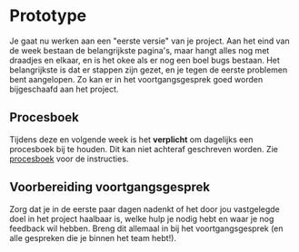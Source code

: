 # Prototype

Je gaat nu werken aan een "eerste versie" van je project. Aan het eind van de week bestaan de belangrijkste pagina's, maar hangt alles nog met draadjes en elkaar, en is het okee als er nog een boel bugs bestaan. Het belangrijkste is dat er stappen zijn gezet, en je tegen de eerste problemen bent aangelopen. Zo kan er in het voortgangsgesprek goed worden bijgeschaafd aan het project.

## Procesboek

Tijdens deze en volgende week is het **verplicht** om dagelijks een procesboek bij te houden. Dit kan niet achteraf geschreven worden. Zie [procesboek](/milestones/process) voor de instructies.

## Voorbereiding voortgangsgesprek

Zorg dat je in de eerste paar dagen nadenkt of het door jou vastgelegde doel in het project haalbaar is, welke hulp je nodig hebt en waar je nog feedback wil hebben. Breng dit allemaal in bij het voortgangsgesprek (en alle gespreken die je binnen het team hebt!).
